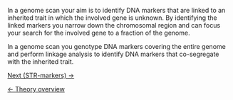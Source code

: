 In a genome scan your aim is to identify DNA markers that are linked to
an inherited trait in which the involved gene is unknown. By identifying
the linked markers you narrow down the chromosomal region and can focus
your search for the involved gene to a fraction of the genome.

In a genome scan you genotype DNA markers covering the entire genome and
perform linkage analysis to identify DNA markers that co-segregate with
the inherited trait.

[Next (STR-markers) →](/wiki/STR-markers "wikilink")

[← Theory overview](/wiki/Animal_Genetics "wikilink")


